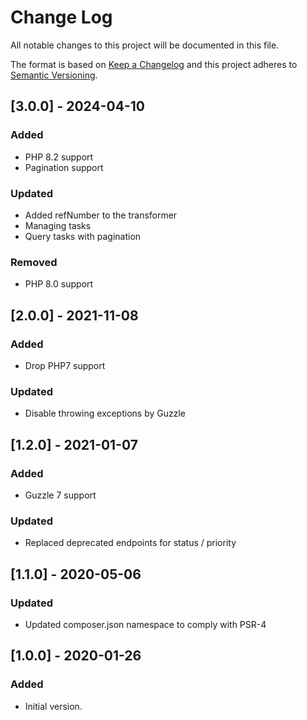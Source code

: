 # Change Log
All notable changes to this project will be documented in this file.

The format is based on [Keep a Changelog](http://keepachangelog.com/)
and this project adheres to [Semantic Versioning](http://semver.org/).

## [3.0.0] - 2024-04-10
### Added
- PHP 8.2 support
- Pagination support

### Updated
- Added refNumber to the transformer
- Managing tasks
- Query tasks with pagination

### Removed
- PHP 8.0 support

## [2.0.0] - 2021-11-08
### Added
- Drop PHP7 support

### Updated
- Disable throwing exceptions by Guzzle

## [1.2.0] - 2021-01-07
### Added
- Guzzle 7 support

### Updated
- Replaced deprecated endpoints for status / priority

## [1.1.0] - 2020-05-06
### Updated
- Updated composer.json namespace to comply with PSR-4

## [1.0.0] - 2020-01-26
### Added
- Initial version.
